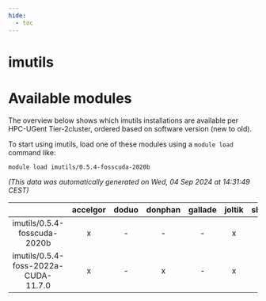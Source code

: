 ```yaml
---
hide:
  - toc
---
```


imutils
=======

# Available modules


The overview below shows which imutils installations are available per HPC-UGent Tier-2cluster, ordered based on software version (new to old).

To start using imutils, load one of these modules using a `module load` command like:

```shell
module load imutils/0.5.4-fosscuda-2020b
```

*(This data was automatically generated on Wed, 04 Sep 2024 at 14:31:49 CEST)*  

| |accelgor|doduo|donphan|gallade|joltik|shinx|skitty|
| :---: | :---: | :---: | :---: | :---: | :---: | :---: | :---: |
|imutils/0.5.4-fosscuda-2020b|x|-|-|-|x|-|-|
|imutils/0.5.4-foss-2022a-CUDA-11.7.0|x|-|x|-|x|-|-|
